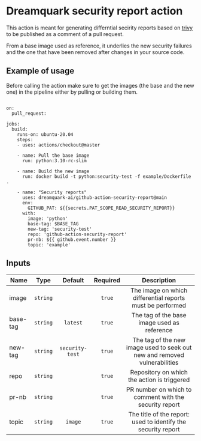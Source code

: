 # Dreamquark security report action

This action is meant for generating differntial secirity reports based on [trivy](https://github.com/aquasecurity/trivy) to be published as a comment of a pull request. 

From a base image used as reference, it underlies the new security failures and the one that have been removed after changes in your source code. 


## Example of usage

Before calling the action make sure to get the images (the base and the new one) in the pipeline either by pulling or building them.  

```name: Example of workflow for security report

on:
  pull_request:

jobs:
  build:
    runs-on: ubuntu-20.04
    steps:
    - uses: actions/checkout@master

    - name: Pull the base image
      run: python:3.10-rc-slim

    - name: Build the new image
      run: docker build -t python:security-test -f example/Dockerfile .

    - name: "Security reports"
      uses: dreamquark-ai/github-action-security-report@main
      env:
        GITHUB_PAT: ${{secrets.PAT_SCOPE_READ_SECURITY_REPORT}}
      with:
        image: 'python'
        base-tag: $BASE_TAG
        new-tag: 'security-test'
        repo: 'github-action-security-report'
        pr-nb: ${{ github.event.number }}
        topic: 'example'

```

## Inputs

|   Name  | Type | Default | Required | Description |
|---    |:-:    |:-: |:-: |:-: |
image | `string` |  | `true` | The image on which differential reports must be performed |a
base-tag | `string` | `latest` | `true` | The tag of the base image used as reference |a
new-tag | `string` | `security-test` | `true` | The tag of the new image used to seek out new and removed vulnerabilities |a
repo | `string` |  | `true` |  Repository on which the action is triggered |a
pr-nb | `string` |  | `true` | PR number on which to comment with the security report |a
topic | `string` | `image` | `true` | The title of the report: used to identify the security report |a



